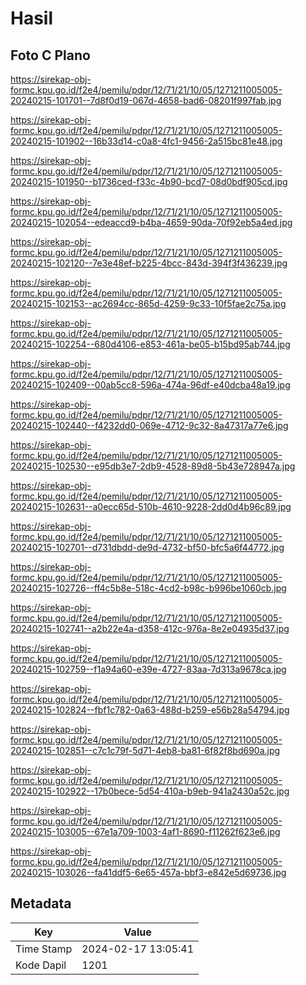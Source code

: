 # Hasil

## Foto C Plano

https://sirekap-obj-formc.kpu.go.id/f2e4/pemilu/pdpr/12/71/21/10/05/1271211005005-20240215-101701--7d8f0d19-067d-4658-bad6-08201f997fab.jpg

https://sirekap-obj-formc.kpu.go.id/f2e4/pemilu/pdpr/12/71/21/10/05/1271211005005-20240215-101902--16b33d14-c0a8-4fc1-9456-2a515bc81e48.jpg

https://sirekap-obj-formc.kpu.go.id/f2e4/pemilu/pdpr/12/71/21/10/05/1271211005005-20240215-101950--b1736ced-f33c-4b90-bcd7-08d0bdf905cd.jpg

https://sirekap-obj-formc.kpu.go.id/f2e4/pemilu/pdpr/12/71/21/10/05/1271211005005-20240215-102054--edeaccd9-b4ba-4659-90da-70f92eb5a4ed.jpg

https://sirekap-obj-formc.kpu.go.id/f2e4/pemilu/pdpr/12/71/21/10/05/1271211005005-20240215-102120--7e3e48ef-b225-4bcc-843d-394f3f436239.jpg

https://sirekap-obj-formc.kpu.go.id/f2e4/pemilu/pdpr/12/71/21/10/05/1271211005005-20240215-102153--ac2694cc-865d-4259-9c33-10f5fae2c75a.jpg

https://sirekap-obj-formc.kpu.go.id/f2e4/pemilu/pdpr/12/71/21/10/05/1271211005005-20240215-102254--680d4106-e853-461a-be05-b15bd95ab744.jpg

https://sirekap-obj-formc.kpu.go.id/f2e4/pemilu/pdpr/12/71/21/10/05/1271211005005-20240215-102409--00ab5cc8-596a-474a-96df-e40dcba48a19.jpg

https://sirekap-obj-formc.kpu.go.id/f2e4/pemilu/pdpr/12/71/21/10/05/1271211005005-20240215-102440--f4232dd0-069e-4712-9c32-8a47317a77e6.jpg

https://sirekap-obj-formc.kpu.go.id/f2e4/pemilu/pdpr/12/71/21/10/05/1271211005005-20240215-102530--e95db3e7-2db9-4528-89d8-5b43e728947a.jpg

https://sirekap-obj-formc.kpu.go.id/f2e4/pemilu/pdpr/12/71/21/10/05/1271211005005-20240215-102631--a0ecc65d-510b-4610-9228-2dd0d4b96c89.jpg

https://sirekap-obj-formc.kpu.go.id/f2e4/pemilu/pdpr/12/71/21/10/05/1271211005005-20240215-102701--d731dbdd-de9d-4732-bf50-bfc5a6f44772.jpg

https://sirekap-obj-formc.kpu.go.id/f2e4/pemilu/pdpr/12/71/21/10/05/1271211005005-20240215-102726--ff4c5b8e-518c-4cd2-b98c-b996be1060cb.jpg

https://sirekap-obj-formc.kpu.go.id/f2e4/pemilu/pdpr/12/71/21/10/05/1271211005005-20240215-102741--a2b22e4a-d358-412c-976a-8e2e04935d37.jpg

https://sirekap-obj-formc.kpu.go.id/f2e4/pemilu/pdpr/12/71/21/10/05/1271211005005-20240215-102759--f1a94a60-e39e-4727-83aa-7d313a9678ca.jpg

https://sirekap-obj-formc.kpu.go.id/f2e4/pemilu/pdpr/12/71/21/10/05/1271211005005-20240215-102824--fbf1c782-0a63-488d-b259-e56b28a54794.jpg

https://sirekap-obj-formc.kpu.go.id/f2e4/pemilu/pdpr/12/71/21/10/05/1271211005005-20240215-102851--c7c1c79f-5d71-4eb8-ba81-6f82f8bd690a.jpg

https://sirekap-obj-formc.kpu.go.id/f2e4/pemilu/pdpr/12/71/21/10/05/1271211005005-20240215-102922--17b0bece-5d54-410a-b9eb-941a2430a52c.jpg

https://sirekap-obj-formc.kpu.go.id/f2e4/pemilu/pdpr/12/71/21/10/05/1271211005005-20240215-103005--67e1a709-1003-4af1-8690-f11262f623e6.jpg

https://sirekap-obj-formc.kpu.go.id/f2e4/pemilu/pdpr/12/71/21/10/05/1271211005005-20240215-103026--fa41ddf5-6e65-457a-bbf3-e842e5d69736.jpg


## Metadata

| Key        | Value               |
| ---------- | ------------------- |
| Time Stamp | 2024-02-17 13:05:41 |
| Kode Dapil | 1201                |




